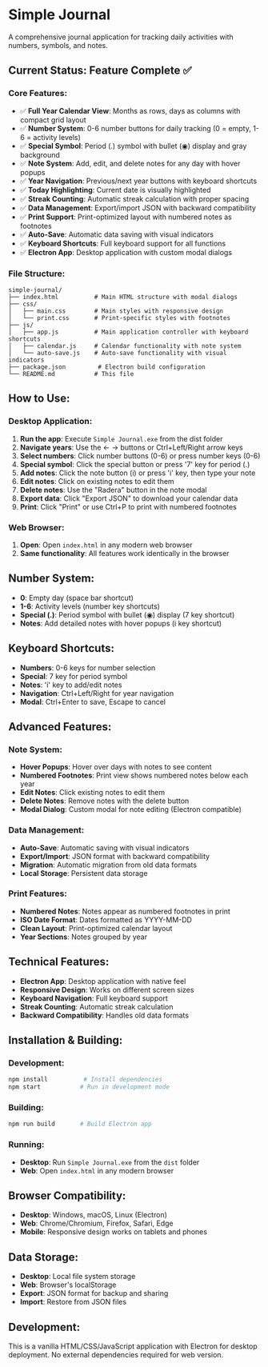# Simple Journal

A comprehensive journal application for tracking daily activities with numbers, symbols, and notes.

## Current Status: Feature Complete ✅

### Core Features:
- ✅ **Full Year Calendar View**: Months as rows, days as columns with compact grid layout
- ✅ **Number System**: 0-6 number buttons for daily tracking (0 = empty, 1-6 = activity levels)
- ✅ **Special Symbol**: Period (.) symbol with bullet (◉) display and gray background
- ✅ **Note System**: Add, edit, and delete notes for any day with hover popups
- ✅ **Year Navigation**: Previous/next year buttons with keyboard shortcuts
- ✅ **Today Highlighting**: Current date is visually highlighted
- ✅ **Streak Counting**: Automatic streak calculation with proper spacing
- ✅ **Data Management**: Export/import JSON with backward compatibility
- ✅ **Print Support**: Print-optimized layout with numbered notes as footnotes
- ✅ **Auto-Save**: Automatic data saving with visual indicators
- ✅ **Keyboard Shortcuts**: Full keyboard support for all functions
- ✅ **Electron App**: Desktop application with custom modal dialogs

### File Structure:
```
simple-journal/
├── index.html          # Main HTML structure with modal dialogs
├── css/
│   ├── main.css        # Main styles with responsive design
│   └── print.css       # Print-specific styles with footnotes
├── js/
│   ├── app.js          # Main application controller with keyboard shortcuts
│   ├── calendar.js     # Calendar functionality with note system
│   └── auto-save.js    # Auto-save functionality with visual indicators
├── package.json         # Electron build configuration
└── README.md           # This file
```

## How to Use:

### **Desktop Application**:
1. **Run the app**: Execute `Simple Journal.exe` from the dist folder
2. **Navigate years**: Use the ← → buttons or Ctrl+Left/Right arrow keys
3. **Select numbers**: Click number buttons (0-6) or press number keys (0-6)
4. **Special symbol**: Click the special button or press '7' key for period (.)
5. **Add notes**: Click the note button (i) or press 'i' key, then type your note
6. **Edit notes**: Click on existing notes to edit them
7. **Delete notes**: Use the "Radera" button in the note modal
8. **Export data**: Click "Export JSON" to download your calendar data
9. **Print**: Click "Print" or use Ctrl+P to print with numbered footnotes

### **Web Browser**:
1. **Open**: Open `index.html` in any modern web browser
2. **Same functionality**: All features work identically in the browser

## Number System:

- **0**: Empty day (space bar shortcut)
- **1-6**: Activity levels (number key shortcuts)
- **Special (.)**: Period symbol with bullet (◉) display (7 key shortcut)
- **Notes**: Add detailed notes with hover popups (i key shortcut)

## Keyboard Shortcuts:

- **Numbers**: 0-6 keys for number selection
- **Special**: 7 key for period symbol
- **Notes**: 'i' key to add/edit notes
- **Navigation**: Ctrl+Left/Right for year navigation
- **Modal**: Ctrl+Enter to save, Escape to cancel

## Advanced Features:

### **Note System**:
- **Hover Popups**: Hover over days with notes to see content
- **Numbered Footnotes**: Print view shows numbered notes below each year
- **Edit Notes**: Click existing notes to edit them
- **Delete Notes**: Remove notes with the delete button
- **Modal Dialog**: Custom modal for note editing (Electron compatible)

### **Data Management**:
- **Auto-Save**: Automatic saving with visual indicators
- **Export/Import**: JSON format with backward compatibility
- **Migration**: Automatic migration from old data formats
- **Local Storage**: Persistent data storage

### **Print Features**:
- **Numbered Notes**: Notes appear as numbered footnotes in print
- **ISO Date Format**: Dates formatted as YYYY-MM-DD
- **Clean Layout**: Print-optimized calendar layout
- **Year Sections**: Notes grouped by year

## Technical Features:

- **Electron App**: Desktop application with native feel
- **Responsive Design**: Works on different screen sizes
- **Keyboard Navigation**: Full keyboard support
- **Streak Counting**: Automatic streak calculation
- **Backward Compatibility**: Handles old data formats

## Installation & Building:

### **Development**:
```bash
npm install          # Install dependencies
npm start           # Run in development mode
```

### **Building**:
```bash
npm run build       # Build Electron app
```

### **Running**:
- **Desktop**: Run `Simple Journal.exe` from the `dist` folder
- **Web**: Open `index.html` in any modern browser

## Browser Compatibility:

- **Desktop**: Windows, macOS, Linux (Electron)
- **Web**: Chrome/Chromium, Firefox, Safari, Edge
- **Mobile**: Responsive design works on tablets and phones

## Data Storage:

- **Desktop**: Local file system storage
- **Web**: Browser's localStorage
- **Export**: JSON format for backup and sharing
- **Import**: Restore from JSON files

## Development:

This is a vanilla HTML/CSS/JavaScript application with Electron for desktop deployment. No external dependencies required for web version.
